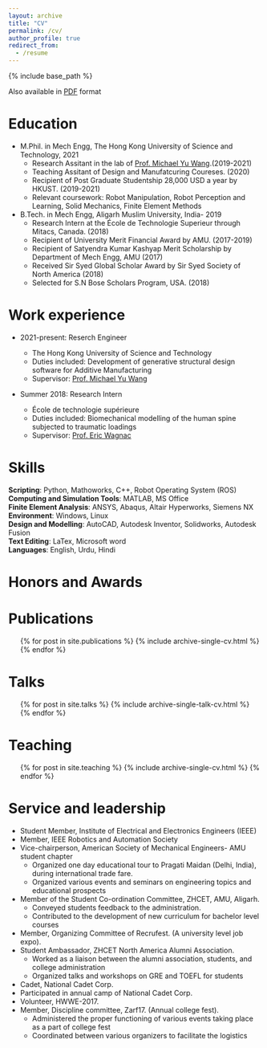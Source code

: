 ```yaml
---
layout: archive
title: "CV"
permalink: /cv/
author_profile: true
redirect_from:
  - /resume
---
```


{% include base_path %}

Also available in [PDF](https://github.com/sheerazathar/sheerazathar.github.io/blob/master/files/Resume%20Sheeraz%20Athar.pdf) format


Education
======
* M.Phil. in Mech Engg, The Hong Kong University of Science and Technology, 2021
  * Research Assitant in the lab of [Prof. Michael Yu Wang](https://facultyprofiles.ust.hk/profiles.php?profile=michael-yu-wang-mywang).(2019-2021)
  * Teaching Assitant of Design and Manufatcuring Coureses. (2020)
  * Recipient of Post Graduate Studentship 28,000 USD a year by HKUST. (2019-2021)
  * Relevant coursework: Robot Manipulation, Robot Perception and Learning, Solid Mechanics, Finite Element
Methods
* B.Tech. in Mech Engg, Aligarh Muslim University, India- 2019
  * Research Intern at the École de Technologie Superieur through Mitacs, Canada. (2018)
  * Recipient of University Merit Financial Award by AMU. (2017-2019)
  * Recipient of Satyendra Kumar Kashyap Merit Scholarship by Department of Mech Engg, AMU (2017)
  * Received Sir Syed Global Scholar Award by Sir Syed Society of North America (2018)
  * Selected for S.N Bose Scholars Program, USA. (2018)

Work experience
======
* 2021-present: Reserch Engineer
  * The Hong Kong University of Science and Technology
  * Duties included: Development of generative structural design software for Additive Manufacturing
  * Supervisor: [Prof. Michael Yu Wang](https://facultyprofiles.ust.hk/profiles.php?profile=michael-yu-wang-mywang)


* Summer 2018: Research Intern
  * École de technologie supérieure
  * Duties included: Biomechanical modelling of the human spine subjected to traumatic loadings
  * Supervisor: [Prof. Eric Wagnac](https://www.etsmtl.ca/en/research/professors/ewagnac)


Skills
======
**Scripting**: Python, Mathoworks, C++, Robot Operating System (ROS)<br/>
**Computing and Simulation Tools**: MATLAB, MS Office<br/>
**Finite Element Analysis**: ANSYS, Abaqus, Altair Hyperworks, Siemens NX<br/>
**Environment**: Windows, Linux<br/>
**Design and Modelling**: AutoCAD, Autodesk Inventor, Solidworks, Autodesk Fusion<br/>
**Text Editing**: LaTex, Microsoft word<br/>
**Languages**: English, Urdu, Hindi<br/>


Honors and Awards
======



Publications
======
  <ul>{% for post in site.publications %}
    {% include archive-single-cv.html %}
  {% endfor %}</ul>
  
Talks
======
  <ul>{% for post in site.talks %}
    {% include archive-single-talk-cv.html %}
  {% endfor %}</ul>
  
Teaching
======
  <ul>{% for post in site.teaching %}
    {% include archive-single-cv.html %}
  {% endfor %}</ul>
  
Service and leadership
======
* Student Member, Institute of Electrical and Electronics Engineers (IEEE)
* Member, IEEE Robotics and Automation Society
* Vice-chairperson, American Society of Mechanical Engineers- AMU student chapter
  * Organized one day educational tour to Pragati Maidan (Delhi, India), during international trade fare.
  * Organized various events and seminars on engineering topics and educational prospects
* Member of the Student Co-ordination Committee, ZHCET, AMU, Aligarh.
  * Conveyed students feedback to the administration.
  * Contributed to the development of new curriculum for bachelor level courses
* Member, Organizing Committee of Recrufest. (A university level job expo).
* Student Ambassador, ZHCET North America Alumni Association.
  * Worked as a liaison between the alumni association, students, and college administration
  * Organized talks and workshops on GRE and TOEFL for students
* Cadet, National Cadet Corp.
* Participated in annual camp of National Cadet Corp.
* Volunteer, HWWE-2017.
* Member, Discipline committee, Zarf17. (Annual college fest).
  * Administered the proper functioning of various events taking place as a part of college fest
  * Coordinated between various organizers to facilitate the logistics
